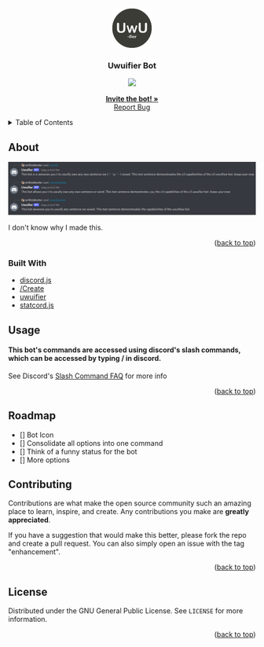 <div id="top"></div>

<!-- PROJECT LOGO -->
<br />
<div align="center">
  <a href="https://github.com/artificialbutter/Uwuifier-Discord-Bot">
    <img src="icon.png" alt="Icon" width="80" height="80">
  </a>

  <h3 align="center">Uwuifier Bot</h3>
  <img src='https://img.shields.io/github/license/artificialbutter/Uwuifier-Discord-Bot?style=flat-square'>

  <p align="center">
    <a href="https://discord.com/api/oauth2/authorize?client_id=969743347138822174&permissions=2147801152&scope=bot%20applications.commands"><strong>Invite the bot! »</strong></a>
    <br />
    <a href="https://github.com/artificialbutter/Uwuifier-Discord-Bot/issues">Report Bug</a>
  </p>
</div>



<!-- TABLE OF CONTENTS -->
<details>
  <summary>Table of Contents</summary>
  <ol>
    <li>
      <a href="#about-the-project">About The Project</a>
      <ul>
        <li><a href="#built-with">Built With</a></li>
      </ul>
    </li>
    <li><a href="#usage">Usage</a></li>
    <li><a href="#roadmap">Roadmap</a></li>
    <li><a href="#contributing">Contributing</a></li>
    <li><a href="#license">License</a></li>
  </ol>
</details>



<!-- ABOUT THE PROJECT -->
## About


<img src="screenshot.png"
         alt="Screenshot">

I don't know why I made this.

<p align="right">(<a href="#top">back to top</a>)</p>



### Built With

* [discord.js](https://discord.js.org/)
* [/Create](https://www.npmjs.com/package/slash-create)
* [uwuifier](https://www.npmjs.com/package/@patarapolw/uwuifier)
* [statcord.js](https://statcord.com)




<!-- USAGE EXAMPLES -->
## Usage
#### This bot's commands are accessed using discord's slash commands, which can be accessed by typing / in discord.
See Discord's <a href="https://support.discord.com/hc/en-us/articles/1500000368501-Slash-Commands-FAQ">Slash Command FAQ</a> for more info

<p align="right">(<a href="#top">back to top</a>)</p>
<!-- ROADMAP -->

## Roadmap

- [] Bot Icon
- [] Consolidate all options into one command
- [] Think of a funny status for the bot
- [] More options


<!-- CONTRIBUTING -->
## Contributing

Contributions are what make the open source community such an amazing place to learn, inspire, and create. Any contributions you make are **greatly appreciated**.

If you have a suggestion that would make this better, please fork the repo and create a pull request. You can also simply open an issue with the tag "enhancement".

<p align="right">(<a href="#top">back to top</a>)</p>



<!-- LICENSE -->
## License

Distributed under the GNU General Public License. See `LICENSE` for more information.


<p align="right">(<a href="#top">back to top</a>)</p>